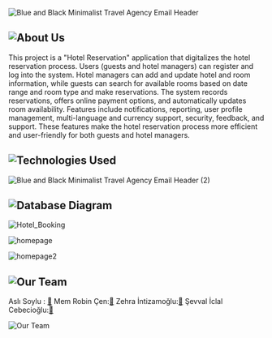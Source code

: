 ![Blue and Black Minimalist Travel Agency Email Header](https://hackmd.io/_uploads/rkfUN4t_A.png)


## ![About Us](https://hackmd.io/_uploads/SJV0hNFu0.png)

  This project is a "Hotel Reservation" application that digitalizes the hotel reservation process. Users (guests and hotel managers) can register and log into the system. Hotel managers can add and update hotel and room information, while guests can search for available rooms based on date range and room type and make reservations. The system records reservations, offers online payment options, and automatically updates room availability. Features include notifications, reporting, user profile management, multi-language and currency support, security, feedback, and support. These features make the hotel reservation process more efficient and user-friendly for both guests and hotel managers.


## ![Technologies Used](https://hackmd.io/_uploads/SJgxxStu0.png)

![Blue and Black Minimalist Travel Agency Email Header (2)](https://hackmd.io/_uploads/ryL4gBYOC.png)


## ![Database Diagram](https://hackmd.io/_uploads/S15_lrKOA.png)

![Hotel_Booking](https://hackmd.io/_uploads/BycsxBFdA.png)


![homepage](https://i.ibb.co/ZH5dX2Z/imasssge.png)

![homepage2](https://hackmd.io/_uploads/rkPKUrY_0.png)


## ![Our Team](https://hackmd.io/_uploads/r1b0lBFu0.png)

Aslı Soylu : [:link:][Asli_Soylu]
Mem Robin Çen:[:link:][Mem_Robin_Cen]
Zehra İntizamoğlu:[:link:][Zehra_Intizamoglu]
Şevval İclal Cebecioğlu:[:link:][Sevval_Iclal_Cebecioglu]

[Asli_Soylu]: https://github.com/asoylu35
[Mem_Robin_Cen]: https://github.com/RobinTR
[Zehra_Intizamoglu]: https://github.com/zsanlii
[Sevval_Iclal_Cebecioglu]: https://github.com/sevvaliclalcebecioglu


![Our Team](https://hackmd.io/_uploads/ByyzmrKdA.png)

